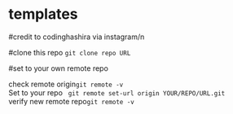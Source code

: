 # templates
#credit to codinghashira via instagram/n

#clone this repo <code>git clone repo URL</code><br>

#set to your own remote repo

check remote origin<code>git remote -v</code><br>
Set to your repo <code> git remote set-url origin YOUR/REPO/URL.git</code><br>
verify new remote repo<code>git remote -v</code><br>
